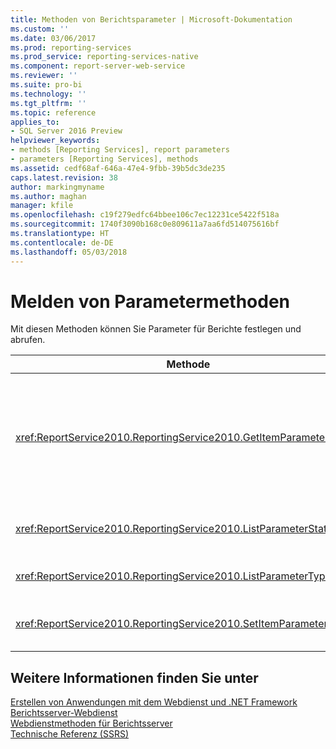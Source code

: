 ```yaml
---
title: Methoden von Berichtsparameter | Microsoft-Dokumentation
ms.custom: ''
ms.date: 03/06/2017
ms.prod: reporting-services
ms.prod_service: reporting-services-native
ms.component: report-server-web-service
ms.reviewer: ''
ms.suite: pro-bi
ms.technology: ''
ms.tgt_pltfrm: ''
ms.topic: reference
applies_to:
- SQL Server 2016 Preview
helpviewer_keywords:
- methods [Reporting Services], report parameters
- parameters [Reporting Services], methods
ms.assetid: cedf68af-646a-47e4-9fbb-39b5dc3de235
caps.latest.revision: 38
author: markingmyname
ms.author: maghan
manager: kfile
ms.openlocfilehash: c19f279edfc64bbee106c7ec12231ce5422f518a
ms.sourcegitcommit: 1740f3090b168c0e809611a7aa6fd514075616bf
ms.translationtype: HT
ms.contentlocale: de-DE
ms.lasthandoff: 05/03/2018
---
```

# <a name="report-parameters-methods"></a>Melden von Parametermethoden
  Mit diesen Methoden können Sie Parameter für Berichte festlegen und abrufen.  
  
|Methode|Aktion|  
|------------|------------|  
|<xref:ReportService2010.ReportingService2010.GetItemParameters%2A>|Gibt Parametereigenschaften für ein angegebenes Element zurück. Diese Methode kann auch verwendet werden, um Parameterwerte anhand von Parametern für ein angegebenes Element zu überprüfen.|  
|<xref:ReportService2010.ReportingService2010.ListParameterStates%2A>|Gibt eine Liste unterstützter Parameterzustände zurück.|  
|<xref:ReportService2010.ReportingService2010.ListParameterTypes%2A>|Gibt eine Liste unterstützter Parametertypen zurück.|  
|<xref:ReportService2010.ReportingService2010.SetItemParameters%2A>|Legt Parametereigenschaften für ein angegebenes Element fest.|  
  
## <a name="see-also"></a>Weitere Informationen finden Sie unter  
 [Erstellen von Anwendungen mit dem Webdienst und .NET Framework](../../../reporting-services/report-server-web-service/net-framework/building-applications-using-the-web-service-and-the-net-framework.md)   
 [Berichtsserver-Webdienst](../../../reporting-services/report-server-web-service/report-server-web-service.md)   
 [Webdienstmethoden für Berichtsserver](../../../reporting-services/report-server-web-service/methods/report-server-web-service-methods.md)   
 [Technische Referenz (SSRS)](../../../reporting-services/technical-reference-ssrs.md)  
  
  
